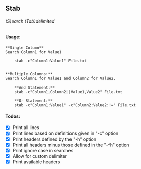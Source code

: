 Stab
----
###### (S)earch (Tab)delimited

#### Usage:
    **Single Column**
    Search Column1 for Value1

        stab -c"Column1:Value1" File.txt


    **Multiple Columns:**
    Search Column1 for Value1 and Column2 for Value2.

        **And Statement:**
        stab -c"Column1,Column2||Value1,Value2" File.txt

        **Or Statement:**
        stab -c"Column1:Value1" -c"Column2:Value2:!=" File.txt


#### Todos:
- [x] Print all lines
- [x] Print lines based on definitions given in "-c" option
- [x] Print headers defined by the "-h" option
- [x] Print all headers minus those defined in the "-^h" option
- [x] Print ignore case in searches
- [x] Allow for custom delimiter
- [x] Print available headers